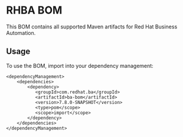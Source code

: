 RHBA BOM
===================================

This BOM contains all supported Maven artifacts for Red Hat Business Automation.

Usage
-----

To use the BOM, import into your dependency management:

    <dependencyManagement>
        <dependencies>
            <dependency>
               <groupId>com.redhat.ba</groupId>
               <artifactId>ba-bom</artifactId>
               <version>7.8.0-SNAPSHOT</version>
               <type>pom</scope>
               <scope>import</scope>
            </dependency>
        </dependencies>
    </dependencyManagement>
